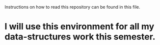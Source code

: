 Instructions on how to read this repository can be found in this file.

# I will use this environment for all my data-structures work this semester.
